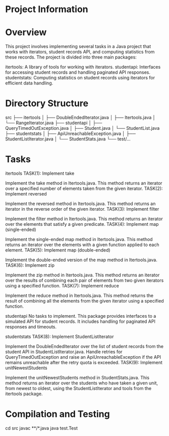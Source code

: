 # Project Information

# Overview
This project involves implementing several tasks in a Java project that works with iterators, student records API, and computing statistics from these records. The project is divided into three main packages:

itertools: A library of tools for working with iterators.
studentapi: Interfaces for accessing student records and handling paginated API responses.
studentstats: Computing statistics on student records using iterators for efficient data handling.

# Directory Structure

src
├── itertools
│   ├── DoubleEndedIterator.java
│   ├── Itertools.java
│   └── RangeIterator.java
├── studentapi
│   ├── QueryTimedOutException.java
│   ├── Student.java
│   └── StudentList.java
├── studentstats
│   ├── ApiUnreachableException.java
│   ├── StudentListIterator.java
│   └── StudentStats.java
└── test/...

# Tasks
itertools
TASK(1): Implement take

Implement the take method in Itertools.java. This method returns an iterator over a specified number of elements taken from the given iterator.
TASK(2): Implement reversed

Implement the reversed method in Itertools.java. This method returns an iterator in the reverse order of the given iterator.
TASK(3): Implement filter

Implement the filter method in Itertools.java. This method returns an iterator over the elements that satisfy a given predicate.
TASK(4): Implement map (single-ended)

Implement the single-ended map method in Itertools.java. This method returns an iterator over the elements with a given function applied to each element.
TASK(5): Implement map (double-ended)

Implement the double-ended version of the map method in Itertools.java.
TASK(6): Implement zip

Implement the zip method in Itertools.java. This method returns an iterator over the results of combining each pair of elements from two given iterators using a specified function.
TASK(7): Implement reduce

Implement the reduce method in Itertools.java. This method returns the result of combining all the elements from the given iterator using a specified function.


studentapi
No tasks to implement. This package provides interfaces to a simulated API for student records. It includes handling for paginated API responses and timeouts.


studentstats
TASK(8): Implement StudentListIterator

Implement the DoubleEndedIterator over the list of student records from the student API in StudentListIterator.java. Handle retries for QueryTimedOutException and raise an ApiUnreachableException if the API remains unreachable after the retry quota is exceeded.
TASK(9): Implement unitNewestStudents

Implement the unitNewestStudents method in StudentStats.java. This method returns an iterator over the students who have taken a given unit, from newest to oldest, using the StudentListIterator and tools from the itertools package.

# Compilation and Testing
cd src
javac **/*.java
java test.Test
